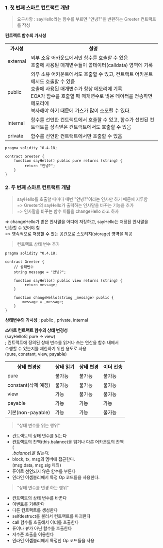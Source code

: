 ### 1. 첫 번째 스마트 컨트랙트 개발  

> 요구사항 : sayHello라는 함수를 부르면 "안녕?"을 반환하는 Greeter 컨트랙트를 작성  

**컨트랙트 함수의 가시성**  

<table>
    <tr>
        <th>가시성</th>
        <th>설명</th>
    </tr>
    <tr>
        <td>external</td>
        <td>
        외부 소유 어카운트에서만 함수를 호출할 수 있음<br/>
        호출에 사용된 매개변수들이 콜데이터(calldata) 영역에 기록
        </td>
    </tr>
    <tr>
        <td>public</td>
        <td>
        외부 소유 어카운트에서도 호출할 수 있고, 컨트랙트 어카운트에서도 호출할 수 있음<br/>
        호출에 사용된 매개변수가 항상 메모리에 기록 <br />
        EOA가 함수를 호출할 때 매개변수로 많은 데이터를 전송하면 메모리에 <br />    
        복사해야 하기 때문에 가스가 많이 소모될 수 있다.    
        </td>
    </tr>
    <tr>
        <td>internal</td>
        <td>
        함수를 선언한 컨트랙트에서 호출할 수 있고, 함수가 선언된 컨트랙트를 상속받은 컨트랙트에서도 호출할 수 있음        
        </td>
    </tr>
    <tr>
        <td>private</td>
        <td>
        함수를 선언한 컨트랙트에서만 호출할 수 있음
        </td>
    </tr>
</table>  

```
pragma solidity ^0.4.18;

contract Greeter {
    function sayHello() public pure returns (string) {
         return "안녕?";
    }
}
```   


### 2. 두 번째 스마트 컨트랙트 개발  

> sayHello를 호출할 때마다 매번 "안녕?"이라는 인사만 하기 때문에 지루함  
=> Greeter의 sayHello가 출력하는 인사말을 바꾸는 기능을 추가  
=> 인사말을 바꾸는 함수 이름을 changeHello 라고 하자  

=> changeHello가 받은 인사말을 어디에 저장하고, sayHello는 저장된 인사말을  
반환할 수 있어야 함  
=> 영속적으로 저장할 수 있는 공간으로 스토리지(storage) 영역을 제공  


> 컨트랙트 상태 변수 추가

```
pragma solidity ^0.4.18;

contract Greeter {
    // 상태변수
    string message = "안녕?";
    
    function sayHello() public view returns (string) {
         return message;
    }
    
    function changeHello(string _message) public {
        message = _message;
    }
}
```  

**상태변수의 가시성** 
; public , private, internal   

**스마트 컨트랙트 함수의 상태 변경성**    
(sayHello의 pure -> view)  
; 컨트랙트에 정의된 상태 변수를 읽거나 쓰는 연산을 함수 내에서  
수행할 수 있는지를 제한하기 위한 용도로 사용  
(pure, constant, view, payable)  

<table>
    <tr>
        <th>상태 변경성</th>
        <th>상태 읽기</th>
        <th>상태 변경</th>
        <th>이더 전송</th>
    </tr>
    <tr>
        <td>pure</td>
        <td>불가능</td>
        <td>불가능</td>
        <td>불가능</td>
    </tr>
    <tr>
        <td>constant(삭제 예정)</td>
        <td>불가능</td>
        <td>불가능</td>
        <td>불가능</td>
    </tr>
    <tr>
        <td>view</td>
        <td>가능</td>
        <td>불가능</td>
        <td>불가능</td>
    </tr>
    <tr>
        <td>payable</td>
        <td>가능</td>
        <td>가능</td>
        <td>가능</td>
    </tr>
    <tr>
        <td>기본(non-payable)</td>
        <td>가능</td>
        <td>가능</td>
        <td>불가능</td>
    </tr>    
</table>

> "상태 변수를 읽는 행위"  

- 컨트랙트의 상태 변수를 읽는다
- 컨트랙트의 잔액(this.balance)을 읽거나 다른 어카운트의 잔액  
(<address>.balance)을 읽는다.
- block, tx, msg의 멤버에 접근한다.  
(msg.data, msg.sig 제외)  
- 퓨어로 선언되지 않은 함수를 부른다  
- 인라인 어셈블리에서 특정 Op 코드들을 사용한다.  

> "상태 변수를 변경 하는 행위"  

- 컨트랙트의 상태 변수를 바꾼다  
- 이벤트를 기록한다  
- 다른 컨트랙트를 생성한다  
- selfdestruct를 불러서 컨트랙트를 파괴한다  
- call 함수를 호출해서 이더를 호출한다  
- 퓨어나 뷰가 아닌 함수를 호출한다  
- 저수준 호출을 이용한다  
- 인라인 어셈블리에서 특정한 Op 코드들을 사용  




































